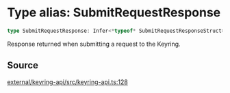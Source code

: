 # Type alias: SubmitRequestResponse

```ts
type SubmitRequestResponse: Infer<*typeof* SubmitRequestResponseStruct>;
```

Response returned when submitting a request to the Keyring.

## Source

[external/keyring-api/src/keyring-api.ts:128](https://github.com/MetaMask/keyring-api/blob/1c8eeb9/src/keyring-api.ts#L128)
